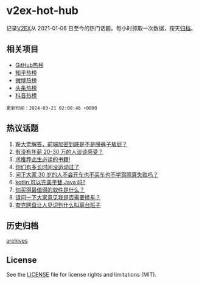 # v2ex-hot-hub

 记录[V2EX](https://www.v2ex.com/)从 2021-01-06 日至今的热门话题。每小时抓取一次数据，按天[归档](archives)。
 
 ## 相关项目

- [GitHub热榜](https://github.com/lonnyzhang423/github-hot-hub)
- [知乎热榜](https://github.com/lonnyzhang423/zhihu-hot-hub)
- [微博热榜](https://github.com/lonnyzhang423/weibo-hot-hub)
- [头条热榜](https://github.com/lonnyzhang423/toutiao-hot-hub)
- [抖音热榜](https://github.com/lonnyzhang423/douyin-hot-hub)


 `更新时间：2024-03-21 02:08:46 +0800`

## 热议话题

1. [盼大佬解答，前端加密到底是不是脱裤子放屁？](https://www.v2ex.com/t/1025454)
1. [有没有年薪 20-30 万的人谈谈感受？](https://www.v2ex.com/t/1025322)
1. [求推荐此生必读的书籍!](https://www.v2ex.com/t/1025266)
1. [你们有多长时间没运动过了](https://www.v2ex.com/t/1025312)
1. [问下大家 30 岁的人不会开车也不买车也不学驾照算失败吗？](https://www.v2ex.com/t/1025457)
1. [kotlin 可以完美平替 Java 吗?](https://www.v2ex.com/t/1025262)
1. [你买得最值得的软件是什么？](https://www.v2ex.com/t/1025405)
1. [请问一下大家意见我是否需要换车？](https://www.v2ex.com/t/1025275)
1. [夸克网盘让人见识到什么叫草台班子](https://www.v2ex.com/t/1025341)

## 历史归档

[archives](archives)

## License

See the [LICENSE](LICENSE) file for license rights and limitations (MIT).
